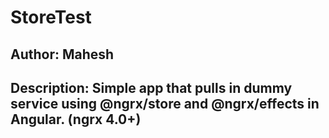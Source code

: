 # StoreTest

## Author: Mahesh

## Description: Simple app that pulls in dummy service using @ngrx/store and @ngrx/effects in Angular. (ngrx 4.0+)